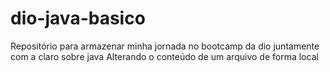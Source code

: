 # dio-java-basico
Repositório para armazenar minha jornada no bootcamp da dio juntamente com a claro sobre java
Alterando o conteúdo de um arquivo de forma local
